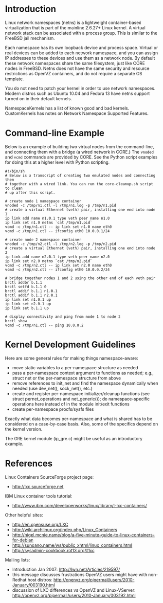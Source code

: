 # Introduction #

Linux network namespaces (netns) is a lightweight container-based virtualization that is part of the mainline 2.6.27+ Linux kernel. A virtual network stack can be associated with a process group. This is similar to the FreeBSD jail mechanism.

Each namespace has its own loopback device and process space. Virtual or real devices can be added to each network namespace, and you can assign IP addresses to these devices and use them as a network node. By default these network namespaces share the same filesystem, just like CORE nodes in FreeBSD. Netns does not have the same security and resource restrictions as OpenVZ containers, and do not require a separate OS template.

You do not need to patch your kernel in order to use network namespaces. Modern distros such as Ubuntu 10.04 and Fedora 13 have netns support turned on in their default kernels.

NamespaceKernels has a list of known good and bad kernels.
CustomKernels has notes on Network Namespace Supported Features.

# Command-line Example #

Below is an example of building two virtual nodes from the command-line, and connecting them with a bridge (a wired network in CORE.) The `vnoded` and `vcmd` commands are provided by CORE. See the Python script examples for doing this at a higher level with Python scripting.

```
#!/bin/sh
# Below is a transcript of creating two emulated nodes and connecting them 
# together with a wired link. You can run the core-cleanup.sh script to clean
# up after this script.

# create node 1 namespace container
vnoded -c /tmp/n1.ctl -l /tmp/n1.log -p /tmp/n1.pid
# create a virtual Ethernet (veth) pair, installing one end into node 1
ip link add name n1.0.1 type veth peer name n1.0
ip link set n1.0 netns `cat /tmp/n1.pid`
vcmd -c /tmp/n1.ctl -- ip link set n1.0 name eth0
vcmd -c /tmp/n1.ctl -- ifconfig eth0 10.0.0.1/24

# create node 2 namespace container
vnoded -c /tmp/n2.ctl -l /tmp/n2.log -p /tmp/n2.pid
# create a virtual Ethernet (veth) pair, installing one end into node 2
ip link add name n2.0.1 type veth peer name n2.0
ip link set n2.0 netns `cat /tmp/n2.pid`
vcmd -c /tmp/n2.ctl -- ip link set n2.0 name eth0
vcmd -c /tmp/n2.ctl -- ifconfig eth0 10.0.0.2/24

# bridge together nodes 1 and 2 using the other end of each veth pair
brctl addbr b.1.1
brctl setfd b.1.1 0
brctl addif b.1.1 n1.0.1
brctl addif b.1.1 n2.0.1
ip link set n1.0.1 up
ip link set n2.0.1 up
ip link set b.1.1 up

# display connectivity and ping from node 1 to node 2
brctl show
vcmd -c /tmp/n1.ctl -- ping 10.0.0.2
```

# Kernel Development Guidelines #

Here are some general rules for making things namespace-aware:

  * move static variables to a per-namespace structure as needed
  * pass a per-namespace context argument to functions as needed; e.g., struct net or the per-namespace structure from above
  * remove references to init\_net and find the namespace dynamically when needed (use dev\_net(), sock\_net(), etc.)
  * create and register per-namespace initializer/cleanup functions (see struct pernet\_operations and net\_generic()); do namespace-specific operations here instead of in the module init/exit functions
  * create per-namespace procfs/sysfs files

Exactly what data becomes per-namespace and what is shared has to be considered on a case-by-case basis.  Also, some of the specifics depend on the kernel version.

The GRE kernel module (ip\_gre.c) might be useful as an introductory example.

# References #

Linux Containers SourceForge project page:

  * http://lxc.sourceforge.net

IBM Linux container tools tutorial:

  * http://www.ibm.com/developerworks/linux/library/l-lxc-containers/


Other helpful sites:

  * http://en.opensuse.org/LXC
  * http://wiki.archlinux.org/index.php/Linux_Containers
  * http://nigel.mcnie.name/blog/a-five-minute-guide-to-linux-containers-for-debian
  * http://sunoano.name/ws/public_xhtml/linux_containers.html
  * http://sysadmin-cookbook.rot13.org/#lxc

Mailing lists:
  * Introduction Jan 2007: http://lwn.net/Articles/219597/
  * this message discusses frustrations OpenVZ users might have with non-Redhat host distros: http://openvz.org/pipermail/users/2010-January/003190.html
  * discussion of LXC differences vs OpenVZ and Linux-VServer: http://openvz.org/pipermail/users/2010-January/003192.html